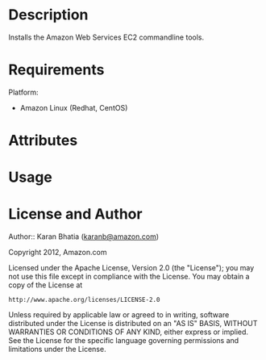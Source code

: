 Description
===========

Installs the Amazon Web Services EC2 commandline tools.

Requirements
============

Platform:
 * Amazon Linux (Redhat, CentOS)

Attributes
==========

Usage
=====

License and Author
==================

Author:: Karan Bhatia (karanb@amazon.com)

Copyright 2012, Amazon.com

Licensed under the Apache License, Version 2.0 (the "License");
you may not use this file except in compliance with the License.
You may obtain a copy of the License at

    http://www.apache.org/licenses/LICENSE-2.0

Unless required by applicable law or agreed to in writing, software
distributed under the License is distributed on an "AS IS" BASIS,
WITHOUT WARRANTIES OR CONDITIONS OF ANY KIND, either express or implied.
See the License for the specific language governing permissions and
limitations under the License.

